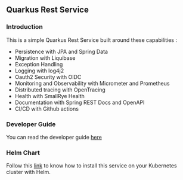 ## Quarkus Rest Service

### Introduction 

This is a simple Quarkus Rest Service built around these capabilities :

- Persistence with JPA and Spring Data
- Migration with Liquibase
- Exception Handling
- Logging with log4j2
- Oauth2 Security with OIDC
- Monitoring and Observability with Micrometer and Prometheus
- Distributed tracing with OpenTracing
- Health with SmallRye Health
- Documentation with Spring REST Docs and OpenAPI 
- CI/CD with Github actions

### Developer Guide

You can read the developer guide [here](https://quarkus-documentation.netlify.app/) 

### Helm Chart 

Follow this [link](https://artifacthub.io/packages/helm/quarkus-rest/quarkus-rest) to know how 
to install this service on your Kubernetes cluster with Helm.
